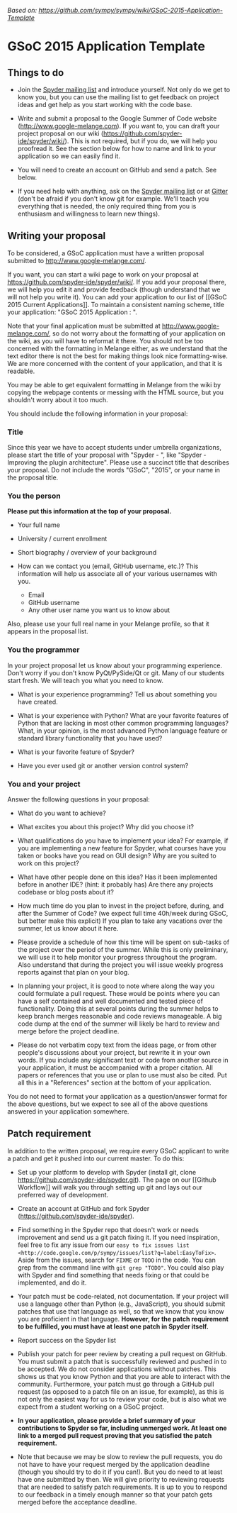 *Based on: https://github.com/sympy/sympy/wiki/GSoC-2015-Application-Template*

# GSoC 2015 Application Template

## Things to do

* Join the [Spyder mailing list](https://groups.google.com/group/spyderlib) and introduce yourself.  Not only do we get to know you, but you can use the mailing list to get feedback on project ideas and get help as you start working with the code base.

* Write and submit a proposal to the Google Summer of Code website (http://www.google-melange.com). If you want to, you can draft your project proposal on our wiki (https://github.com/spyder-ide/spyder/wiki/).  This is not required, but if you do, we will help you proofread it.  See the section below for how to name and link to your application so we can easily find it. 

* You will need to create an account on GitHub and send a patch.  See below.

* If you need help with anything, ask on the [Spyder mailing list](https://groups.google.com/group/spyderlib) or at [Gitter](https://gitter.im/spyder-ide/public) (don't be afraid if you don't know git for example. We'll teach you everything that is needed, the only required thing from you is enthusiasm and willingness to learn new things).


## Writing your proposal

To be considered, a GSoC application must have a written proposal submitted to http://www.google-melange.com/.

If you want, you can start a wiki page to work on your proposal at https://github.com/spyder-ide/spyder/wiki/.  If you add your proposal there, we will help you edit it and provide feedback (though understand that we will not help you write it).  You can add your application to our list of
[[GSoC 2015 Current Applications]].  To maintain a consistent naming scheme, title your application: "GSoC 2015 Application <Your Name>: <Project Name>". 

Note that your final application must be submitted at http://www.google-melange.com/, so do not worry about the formatting of your application on the wiki, as you will have to reformat it there.  You should
not be too concerned with the formatting in Melange either, as we understand that the text editor there is not the best for making things look nice formatting-wise.  We are more concerned with the content of your application, and that it is readable.

You may be able to get equivalent formatting in Melange from the wiki by copying the webpage contents or messing with the HTML source, but you shouldn't worry about it too much.

You should include the following information in your proposal:

### Title

Since this year we have to accept students under umbrella organizations, please start the title of your proposal with "Spyder - ", like "Spyder - Improving the plugin architecture". Please use a succinct title that describes your proposal. Do not include the words "GSoC", "2015", or your name in the proposal title. 

### You the person

**Please put this information at the top of your proposal.**

* Your full name

* University / current enrollment

* Short biography / overview of your background

* How can we contact you (email, GitHub username, etc.)?  This information will help us associate all of your various usernames with you.

  - Email
  - GitHub username
  - Any other user name you want us to know about

Also, please use your full real name in your Melange profile, so that it appears in the proposal list.

### You the programmer

In your project proposal let us know about your programming experience.  Don't worry if you don't know PyQt/PySide/Qt or git.  Many of our students start fresh. We will teach you what you need to know.

* What is your experience programming?  Tell us about something you have created.

* What is your experience with Python?  What are your favorite features of Python that are lacking in most other common programming languages?  What, in your opinion, is the most advanced Python language feature or standard library functionality that you have used?

* What is your favorite feature of Spyder?

* Have you ever used git or another version control system?


### You and your project

Answer the following questions in your proposal:

* What do you want to achieve?

* What excites you about this project?  Why did you choose it?

* What qualifications do you have to implement your idea?  For example, if you are implementing a new feature for Spyder, what courses have you taken or books have you read on GUI design?  Why are you suited to work on this project?

* What have other people done on this idea? Has it been implemented before in another IDE? (hint: it probably has) Are there any projects codebase or blog posts about it?

* How much time do you plan to invest in the project before, during, and after the Summer of Code? (we expect full time 40h/week during GSoC, but better make this explicit) If you plan to take any vacations over the summer, let us know about it here.

* Please provide a schedule of how this time will be spent on sub-tasks of the project over the period of the summer. While this is only preliminary, we will use it to help monitor your progress throughout the program.  Also understand that during the project you will issue weekly progress reports against that plan on your blog.

* In planning your project, it is good to note where along the way you could formulate a pull request. These would be points where you can have a self contained and well documented and tested piece of functionality. Doing this at several points during the summer helps to keep branch merges reasonable and code reviews manageable. A big code dump at the end of the summer will likely be hard to review and merge before the project deadline.

* Please do not verbatim copy text from the ideas page, or from other people's discussions about your project, but rewrite it in your own words.  If you include any significant text or code from another source in your application, it must be accompanied with a proper citation.  All papers or references that you use or plan to use must also be cited.  Put all this in a "References" section at the bottom of your application.

You do not need to format your application as a question/answer format for the above questions, but we expect to see all of the above questions answered in your application somewhere.

## Patch requirement

In addition to the written proposal, we require every GSoC applicant to write a patch and get it pushed into our current master. To do this:

* Set up your platform to develop with Spyder (install git, clone https://github.com/spyder-ide/spyder.git). The page on our [[Github Workflow]] will walk you through setting up git and lays out our preferred way of development.

* Create an account at GitHub and fork Spyder (https://github.com/spyder-ide/spyder).

* Find something in the Spyder repo that doesn't work or needs improvement and send us a git patch fixing it. If you need inspiration, feel free to fix any issue from our `easy to fix issues list
  <http://code.google.com/p/sympy/issues/list?q=label:EasyToFix>`. Aside from the issues, search for ``FIXME`` or ``TODO`` in the code. You can grep from the command line with ``git grep "TODO"``. You could also play with Spyder and find something that needs fixing or that could be implemented, and do it.

* Your patch must be code-related, not documentation. If your project will use a language other than Python (e.g., JavaScript), you should submit patches that use that language as well, so that we know that you know you are proficient in that language. **However, for the patch requirement to be fulfilled, you must have at least one patch in Spyder itself.**

* Report success on the Spyder list

* Publish your patch for peer review by creating a pull request on GitHub. You must submit a patch that is successfully reviewed and pushed in to be accepted. We do not consider applications without patches. This shows us that you know Python and that you are able to interact with the community. Furthermore, your patch must go through a GitHub pull request (as opposed to a patch file on an issue, for example), as this is not only the easiest way for us to review your code, but is also what we expect from a student working on a GSoC project.

* **In your application, please provide a brief summary of your contributions to Spyder so far, including unmerged work. At least one link to a merged pull request proving that you satisfied the patch requirement.**

* Note that because we may be slow to review the pull requests, you do not have to have your request merged by the application deadline (though you should try to do it if you can!).  But you do need to at least have one submitted by then.  We will give priority to reviewing requests that are needed to satisfy patch requirements.  It is up to you to respond to our feedback in a timely enough manner so that your patch gets merged before the acceptance deadline.